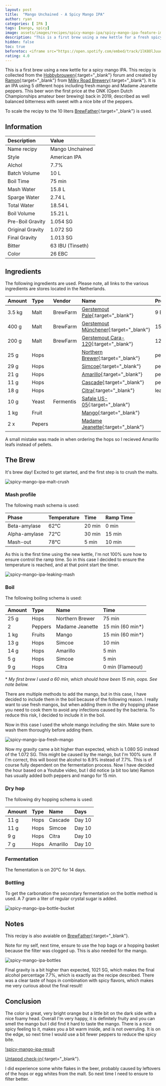 ```yaml
---
layout: post
title:  "Mango Unchained - A Spicy Mango IPA"
author: ryan
categories: [ IPA ]
tags: [mango, spicy]
image: assets/images/recipes/spicy-mango-ipa/spicy-mango-ipa-feature-image.jpg
description: "This is a first brew using a new kettle for a fresh spicy mango IPA. A clean IPA spiced up using peppers during the brew."
hidden: false
toc: true
beforetoc: <iframe src="https://open.spotify.com/embed/track/1lK8OlJuuoVsGHsWaKFAfk" width="100%" height="80" frameBorder="0" allowtransparency="true" allow="encrypted-media"></iframe>
rating: 4.0
---
```

This is a first brew using a new kettle for a spicy mango IPA. This recipy is collected from the [Hobbybrouwen](http://hobbybrouwen.nl/){:target="_blank"} forum and created by [Ramon](https://www.hobbybrouwen.nl/forum/index.php/topic,39916.0.html){:target="_blank"} from 
[Milky Road Brewery](https://www.milkyroadbrewery.nl/){:target="_blank"}. It is an IPA using 5 different hops including fresh mango and Madame Jeanette peppers. This beer won the first price at the ONK (Open Dutch Championships amateur beer brewing) back in 2019, described as well balanced bitterness with sweet with a nice bite of the peppers.

To scale the recipy to the 10 liters [BrewFather](https://share.brewfather.app/uBb7GSyMzVQaiY){:target="_blank"} is used.

## Information

| Description | Value |
| :---------- | :---- | 
| Name recipy | Mango Unchained |
| Style | American IPA |
| Alchol | 7.7% |
| Batch Volume | 10 L |
| Boil Time | 75 min |
| Mash Water |  15.8 L |
| Sparge Water | 2.74 L |
| Total Water | 18.54 L |
| Boil Volume | 15.21 L |
| Pre-Boil Gravity | 1.054 SG |
| Original Gravity | 1.072 SG |
| Final Gravity | 1.013 SG| 
| Bitter | 63 IBU (Tinseth) |
| Color | 26 EBC |

## Ingredients
The following ingredients are used. Please note, all links to the various ingredients are stores located in the Netherlands.

| Amount | Type | Vendor | Name | Property | 
| :----- | :--- |  :------- | :------- | :------- | 
| 3.5 kg | Malt | BrewFarm | [Gerstemout Pale](https://www.brouwstore.nl/gerstemout-brewferm-pale-ale-7-10-ebc-5-kg){:target="_blank"} | 9 EBC |
| 400 g | Malt | BrewFarm | [Gerstemout Münchener](https://www.brouwstore.nl/gerstemout-brewferm-munchener-13-17-ebc-1-kg){:target="_blank"} | 15 EBC | 
| 200 g | Malt | BrewFarm | [Gerstemout Cara-120](https://www.brouwstore.nl/gerstemout-brewferm-cara-120-110-130-ebc-1-kg){:target="_blank"} | 120 EBC | 
| 25 g  | Hops | | [Northern Brewer](https://www.brouwstore.nl/hopkorrels-northern-brewer-2019-100g){:target="_blank"} | pellets |
| 29 g  | Hops | | [Simcoe](https://www.hopt.nl/hop-om-bier-te-brouwen/5200-houblon-simcoe-en-pellets.html){:target="_blank"}  | pellets |
| 21 g  | Hops | | [Amarillo](https://www.brouwstore.nl/hopkorrels-amarillo-2020-100-g){:target="_blank"} | pellets |
| 11 g  | Hops | | [Cascade](https://www.brouwstore.nl/hopkorrels-cascade-2019-100g){:target="_blank"} | pellets |
| 18 g  | Hops | | [Citra](https://www.brouwstore.nl/hopbloemen-citra-2019-100-g){:target="_blank"}  | leafs |
| 10 g | Yeast | Fermentis | [Safale US-05](https://www.brouwstore.nl/fermentis-biergist-gedroogd-safale-us-05-56-11-5-g){:target="_blank"} | |
| 1 kg  | Fruit | | [Mango](https://www.coop.nl/product/8717662020810/EAT-ME-Mango-duo){:target="_blank"} |  |
| 2 x  | Pepers | | [Madame Jeanette](https://groentebroer.nl/groenten/pepers/madame-jeanette-geel){:target="_blank"} |  |

A small mistake was made in when ordering the hops so I recieved Amarillo leafs instead of pellets.

## The Brew
It's brew day! Excited to get started, and the first step is to crush the malts.

![spicy-mango-ipa-malt-crush]({{site.baseurl}}/assets/images/recipes/spicy-mango-ipa/spicy-mango-ipa-crushed-malt.jpg)

### Mash profile
The following mash schema is used:

| Phase | Temperature | Time | Ramp Time |
| :---- | :-----------| :--- | :-------- | 
| Beta-amylase | 62°C | 20 min | 0 min |
| Alpha-amylase  | 72°C | 30 min | 15 min |
| Mash-out | 78°C | 5 min  | 10 min |

As this is the first time using the new kettle, I'm not 100% sure how to ensure control the ramp time. So in this case I decided to ensure the temperature is reached, and at that point start the timer.

![spicy-mango-ipa-leaking-mash]({{site.baseurl}}/assets/images/recipes/spicy-mango-ipa/spicy-mango-ipa-leaking-mash.jpg)

### Boil
The following boiling schema is used:

| Amount | Type | Name | Time |
| :----- | :--- | :--- | :--- |
| 25 g | Hops | Northern Brewer  | 75 min |
| 2 | Peppers | Madame Jeanette | 15 min (60 min\*)|
| 1 kg | Fruits | Mango | 15 min (60 min*)|
| 13 g | Hops | Simcoe | 10 min |
| 14 g | Hops | Amarillo | 5 min |
| 5 g | Hops | Simcoe | 5 min |
| 9 g | Hops | Citra | 0 min (Flameout) |

\* <em>My first brew I used a 60 min, which should have been 15 min, oops. See note below.</em>

There are multiple methods to add the mango, but in this case, I have decided to include them in the boil because of the following reason. I really want to use fresh mangos, but when adding them in the dry hopping phase you need to cook them to avoid any infections caused by the bacteria. To reduce this risk, I decided to include it in the boil. 

Now in this case I used the whole mango including the skin. Make sure to wash them thoroughly before adding them.

![spicy-mango-ipa-fresh-mango]({{site.baseurl}}/assets/images/recipes/spicy-mango-ipa/spicy-mango-ipa-fresh-mango.jpg)

Now my gravity came a bit higher than expected, which is 1.080 SG instead of the 1.072 SG. This might be caused by the mango, but I'm 100% sure. If I'm correct, this will boost the alcohol to 8.9% instead of 7.7%. This is of course fully dependent on the fermentation process. Now I have decided the hour based on a Youtube video, but I did notice (a bit too late) Ramon has usually added both peppers and mango for 15 min.

### Dry hop
The following dry hopping schema is used:

| Amount | Type | Name | Days |
| :----- | :--- | :--- | :--- |
| 11 g | Hops | Cascade | Day 10 |
| 11 g | Hops | Simcoe | Day 10 |
| 9 g | Hops | Citra | Day 10 |
| 7 g | Hops | Amarillo | Day 10 |

### Fermentation
The fementation is on 20°C for 14 days.

### Bottling
To get the carbonation the secondary fermentation on the bottle method is used. A 7 gram a liter of regular crystal sugar is added.

![spicy-mango-ipa-bottle-bucket]({{site.baseurl}}/assets/images/recipes/spicy-mango-ipa/spicy-mango-ipa-bottle-bucket.jpeg)

## Notes
This recipy is also avaiable on [BrewFather](https://share.brewfather.app/uBb7GSyMzVQaiY){:target="_blank"}.

Note for my self, next time, ensure to use the hop bags or a hopping basket because the filter was clogged up. This is also needed for the mango.

![spicy-mango-ipa-bottles]({{site.baseurl}}/assets/images/recipes/spicy-mango-ipa/spicy-mango-ipa-bottles.jpeg)

Final gravity is a bit higher than expected, 1021 SG, which makes the final alcohol percentage 7.7%, which is exactly as the recipe described.
There was a clear taste of hops in combination with spicy flavors, which makes me very curious about the final result!

## Conclusion
The color is great, very bright orange but a little bit on the dark side with a nice foamy head. Overall I'm very happy, it is definitely fruity and you can smell the mango but I did find it hard to taste the mango. There is a nice spicy feeling to it, makes you a bit warm inside, and is not overruling. It is on the edge, so next time I would use a bit fewer peppers to reduce the spicy bite.

[!spicy-mango-ipa-result](https://untappd.akamaized.net/photos/2021_10_15/31be5752bcc9068c50013e1bc8e5e28d_raw.jpg)

[Untappd check-in](https://untappd.com/user/ryan_ververs_bijkerk/checkin/1087989635){:target="_blank"}.

I did experience some white flakes in the beer, probably caused by leftovers of the hops or egg whites from the malt. So next time I need to ensure to filter better.